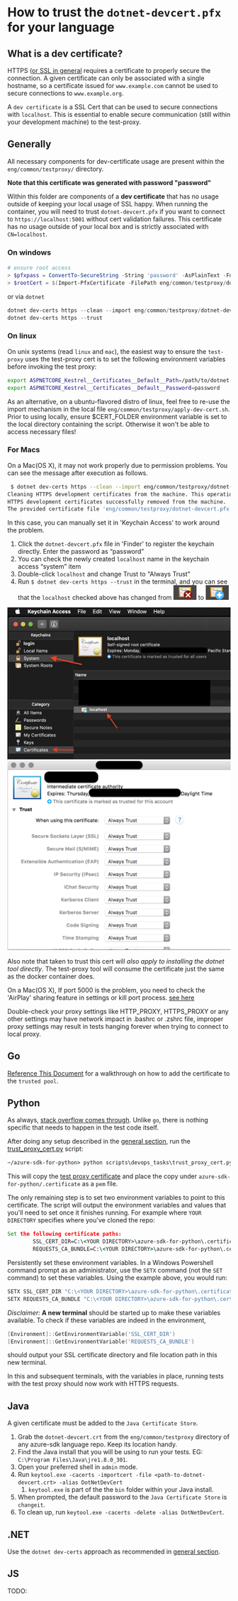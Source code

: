 # How to trust the `dotnet-devcert.pfx` for your language

## What is a dev certificate?

HTTPS ([or SSL in general](https://stackoverflow.com/a/6093496) requires a certificate to properly secure the connection. A given certificate can only be associated with a single hostname, so a certificate issued for `www.example.com` cannot be used to secure connections to `www.example.org`.

A `dev certificate` is a SSL Cert that can be used to secure connections with `localhost`. This is essential to enable secure communication (still within your development machine) to the test-proxy.

## Generally

All necessary components for dev-certificate usage are present within the `eng/common/testproxy/` directory.

**Note that this certificate was generated with password "password"**

Within this folder are components of a **dev certificate** that has no usage outside of keeping your local usage of SSL happy. When running the container, you will need to trust `dotnet-devcert.pfx` if you want to connect to `https://localhost:5001` without cert validation failures. This certificate has no usage outside of your local box and is strictly associated with `CN=localhost`.

### On windows

```powershell
# ensure root access
> $pfxpass = ConvertTo-SecureString -String 'password' -AsPlainText -Force
> $rootCert = $(Import-PfxCertificate -FilePath eng/common/testproxy/dotnet-devcert.pfx -CertStoreLocation 'Cert:\LocalMachine\Root' -Password $pfxpass)
```

or via `dotnet`

```powershell
dotnet dev-certs https --clean --import eng/common/testproxy/dotnet-devcert.pfx --password="password"
dotnet dev-certs https --trust
```

### On linux

On unix systems (read `linux` and `mac`), the easiest way to ensure the `test-proxy` uses the test-proxy cert is to set the following environment variables before invoking the test proxy:

```bash
export ASPNETCORE_Kestrel__Certificates__Default__Path=/path/to/dotnet-devcert.pfx
export ASPNETCORE_Kestrel__Certificates__Default__Password=password
```

As an alternative, on a ubuntu-flavored distro of linux, feel free to re-use the import mechanism in the local file `eng/common/testproxy/apply-dev-cert.sh`. Prior to using locally, ensure $CERT_FOLDER environment variable is set to the local directory containing the script. Otherwise it won't be able to access necessary files!

### For Macs

On a Mac(OS X), it may not work properly due to permission problems. You can see the message after execution as follows.

```bash
 $ dotnet dev-certs https --clean --import eng/common/testproxy/dotnet-devcert.pfx --password="password"
Cleaning HTTPS development certificates from the machine. This operation might require elevated privileges. If that is the case, a prompt for credentials will be displayed.
HTTPS development certificates successfully removed from the machine.
The provided certificate file 'eng/common/testproxy/dotnet-devcert.pfx' is not a valid PFX file or the password is incorrect.
```

In this case, you can manually set it in 'Keychain Access' to work around the problem.
1. Click the `dotnet-devcert.pfx` file in 'Finder' to register the keychain directly. Enter the password as “password”
2. You can check the newly created `localhost` name in the keychain access “system” item
3. Double-click `localhost` and change Trust to "Always Trust"
4. Run `$ dotnet dev-certs https --trust` in the terminal, and you can see that the `localhost` checked above has changed from ![x](../_images/keychain-cert-not.png) to ![+](../_images/keychain-cert-ok.png)

![keychain-localhost](../_images/keychain-localhost.png)
![keychain-always-trust](../_images/keychain-trust.png)

Also note that taken to trust this cert will _also apply to installing the dotnet tool directly_. The test-proxy tool will consume the certificate just the same as the docker container does.

On a Mac(OS X), If port 5000 is the problem, you need to check the 'AirPlay' sharing feature in settings or kill port process. [see here](https://github.com/Azure/azure-sdk-tools/pull/3739#issuecomment-1207217025)

Double-check your proxy settings like HTTP_PROXY, HTTPS_PROXY or any other settings may have network impact in .bashrc or .zshrc file, improper proxy settings may result in tests hanging forever when trying to connect to local proxy.

## Go

[Reference This Document](https://forfuncsake.github.io/post/2017/08/trust-extra-ca-cert-in-go-app/) for a walkthrough on how to add the certificate to the `trusted pool`.

## Python

As always, [stack overflow comes through](https://stackoverflow.com/a/39358282). Unlike `go`, there is nothing specific that needs to happen in the test code itself.

After doing any setup described in the [general section](#generally), run the
[trust_proxy_cert.py](https://github.com/Azure/azure-sdk-for-python/blob/main/scripts/devops_tasks/trust_proxy_cert.py) script:
```cmd
~/azure-sdk-for-python> python scripts\devops_tasks\trust_proxy_cert.py
```

This will copy the [test proxy certificate](https://github.com/Azure/azure-sdk-for-python/blob/main/eng/common/testproxy/dotnet-devcert.crt) and place the copy
under `azure-sdk-for-python/.certificate` as a `pem` file.

The only remaining step is to set two environment variables to point to this certificate. The script will output the environment variables and values that you'll
need to set once it finishes running. For example where `YOUR DIRECTORY` specifies where you've cloned the repo:
```cmd
Set the following certificate paths:
        SSL_CERT_DIR=C:\<YOUR DIRECTORY>\azure-sdk-for-python\.certificate
        REQUESTS_CA_BUNDLE=C:\<YOUR DIRECTORY>\azure-sdk-for-python\.certificate\dotnet-devcert.pem
```

Persistently set these environment variables. In a Windows Powershell command prompt as an administrator, use the `SETX` command (not the `SET` command) to set these variables.
Using the example above, you would run:
```cmd
SETX SSL_CERT_DIR "C:\<YOUR DIRECTORY>\azure-sdk-for-python\.certificate"
SETX REQUESTS_CA_BUNDLE "C:\<YOUR DIRECTORY>\azure-sdk-for-python\.certificate\dotnet-devcert.pem"
```

_Disclaimer:_ __A new terminal__ should be started up to make these variables available. 
To check if these variables are indeed in the environment,
```powershell
[Environment]::GetEnvironmentVariable('SSL_CERT_DIR')
[Environment]::GetEnvironmentVariable('REQUESTS_CA_BUNDLE')
```
should output your SSL certificate directory and file location path in this new terminal.

In this and subsequent terminals, with the variables in place, running tests with the test proxy should now work with HTTPS requests.

## Java

A given certificate must be added to the `Java Certificate Store`.

1. Grab the `dotnet-devcert.crt` from the `eng/common/testproxy` directory of any azure-sdk language repo. Keep its location handy.
2. Find the Java install that you will be using to run your tests. EG: `C:\Program Files\Java\jre1.8.0_301`.
3. Open your preferred shell in `admin` mode.
4. Run `keytool.exe -cacerts -importcert -file <path-to-dotnet-devcert.crt> -alias DotNetDevCert`
   1. `keytool.exe` is part of the the `bin` folder within your Java install.
5. When prompted, the default password to the `Java Certificate Store` is `changeit`.
6. To clean up, run `keytool.exe -cacerts -delete -alias DotNetDevCert`.

## .NET

Use the `dotnet dev-certs` approach as recommended in [general section](#generally).

## JS

TODO:
